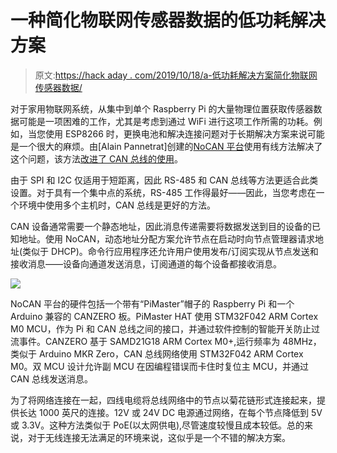 # 一种简化物联网传感器数据的低功耗解决方案

> 原文:[https://hack aday . com/2019/10/18/a-低功耗解决方案简化物联网传感器数据/](https://hackaday.com/2019/10/18/a-low-power-solution-to-streamlining-sensor-data-for-iot/)

对于家用物联网系统，从集中到单个 Raspberry Pi 的大量物理位置获取传感器数据可能是一项困难的工作，尤其是考虑到通过 WiFi 进行这项工作所需的功耗。例如，当您使用 ESP8266 时，更换电池和解决连接问题对于长期解决方案来说可能是一个很大的麻烦。由[Alain Pannetrat]创建的[NoCAN 平台](https://omzlo.com/articles/the-nocan-platform)使用有线方法解决了这个问题，该方法[改进了 CAN 总线的使用](https://omzlo.com/articles/introduction-to-the-nocan-platform)。

由于 SPI 和 I2C 仅适用于短距离，因此 RS-485 和 CAN 总线等方法更适合此类设置。对于具有一个集中点的系统，RS-485 工作得最好——因此，当您考虑在一个环境中使用多个主机时，CAN 总线是更好的方法。

CAN 设备通常需要一个静态地址，因此消息传递需要将数据发送到目的设备的已知地址。使用 NoCAN，动态地址分配方案允许节点在启动时向节点管理器请求地址(类似于 DHCP)。命令行应用程序还允许用户使用发布/订阅实现从节点发送和接收消息——设备向通道发送消息，订阅通道的每个设备都接收消息。

![](../Images/f242e4caffe90f2f575437b0f0db340c.png)

NoCAN 平台的硬件包括一个带有“PiMaster”帽子的 Raspberry Pi 和一个 Arduino 兼容的 CANZERO 板。PiMaster HAT 使用 STM32F042 ARM Cortex M0 MCU，作为 Pi 和 CAN 总线之间的接口，并通过软件控制的智能开关防止过流事件。CANZERO 基于 SAMD21G18 ARM Cortex M0+,运行频率为 48MHz，类似于 Arduino MKR Zero，CAN 总线网络使用 STM32F042 ARM Cortex M0。双 MCU 设计允许副 MCU 在因编程错误而卡住时复位主 MCU，并通过 CAN 总线发送消息。

为了将网络连接在一起，四线电缆将总线网络中的节点以菊花链形式连接起来，提供长达 1000 英尺的连接。12V 或 24V DC 电源通过网络，在每个节点降低到 5V 或 3.3V。这种方法类似于 PoE(以太网供电),尽管速度较慢且成本较低。总的来说，对于无线连接无法满足的环境来说，这似乎是一个不错的解决方案。